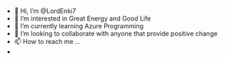 - 👋 Hi, I’m @LordEnki7
- 👀 I’m interested in Great Energy and Good Life
- 🌱 I’m currently learning Azure Programming
- 💞️ I’m looking to collaborate with anyone that provide positive change
- 📫 How to reach me ...
- 

<!---
LordEnki7/LordEnki7 is a ✨ special ✨ repository because its `README.md` (this file) appears on your GitHub profile.
You can click the Preview link to take a look at your changes.
--->
